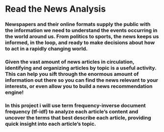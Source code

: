 # Read the News Analysis
### Newspapers and their online formats supply the public with the information we need to understand the events occurring in the world around us. From politics to sports, the news keeps us informed, in the loop, and ready to make decisions about how to act in a rapidly changing world.

### Given the vast amount of news articles in circulation, identifying and organizing articles by topic is a useful activity. This can help you sift through the enormous amount of information out there so you can find the news relevant to your interests, or even allow you to build a news recommendation engine!

### In this project i will use term frequency-inverse document frequency (tf-idf) to analyze each article’s content and uncover the terms that best describe each article, providing quick insight into each article’s topic.
